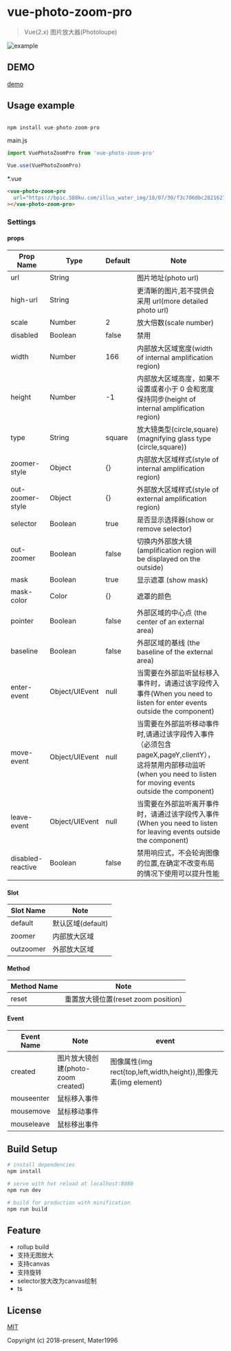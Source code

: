 # vue-photo-zoom-pro

> Vue(2.x) 图片放大器(Photoloupe)

![example](https://raw.githubusercontent.com/Mater1996/vue-photo-zoom-pro/master/example.png)

## DEMO

[demo](https://codepen.io/xbup/project/full/AjnEgE)

## Usage example

```js

npm install vue-photo-zoom-pro

```

main.js

```js
import VuePhotoZoomPro from 'vue-photo-zoom-pro'

Vue.use(VuePhotoZoomPro)
```

\*.vue

```html
<vue-photo-zoom-pro
  url="https://bpic.588ku.com/illus_water_img/18/07/30/f3c7060bc28216271dc8c4630b288331.jpg!/watermark/url/L3dhdGVyL3dhdGVyX2JhY2tfNDAwXzIwMC5wbmc=/repeat/true"
></vue-photo-zoom-pro>
```

### Settings

#### props

| Prop Name         | Type           | Default | Note                                                                                                                                                                   |
| ----------------- | -------------- | ------- | ---------------------------------------------------------------------------------------------------------------------------------------------------------------------- |
| url               | String         |         | 图片地址(photo url)                                                                                                                                                    |
| high-url          | String         |         | 更清晰的图片,若不提供会采用 url(more detailed photo url)                                                                                                               |
| scale             | Number         | 2       | 放大倍数(scale number)                                                                                                                                                 |
| disabled          | Boolean        | false   | 禁用                                                                                                                                                                   |
| width             | Number         | 166     | 内部放大区域宽度(width of internal amplification region)                                                                                                               |
| height            | Number         | -1      | 内部放大区域高度，如果不设置或者小于 0 会和宽度保持同步(height of internal amplification region)                                                                       |
| type              | String         | square  | 放大镜类型(circle,square)(magnifying glass type (circle,square))                                                                                                       |
| zoomer-style      | Object         | {}      | 内部放大区域样式(style of internal amplification region)                                                                                                               |
| out-zoomer-style  | Object         | {}      | 外部放大区域样式(style of external amplification region)                                                                                                               |
| selector          | Boolean        | true    | 是否显示选择器(show or remove selector)                                                                                                                                |
| out-zoomer        | Boolean        | false   | 切换内外部放大镜(amplification region will be displayed on the outside)                                                                                                |
| mask              | Boolean        | true   | 显示遮罩 (show mask)                                                                                                                                                   |
| mask-color        | Color         | {}      | 遮罩的颜色                                                                                                                                                             |
| pointer           | Boolean        | false   | 外部区域的中心点 (the center of an external area)                                                                                                                      |
| baseline          | Boolean        | false   | 外部区域的基线 (the baseline of the external area)                                                                                                                     |
| enter-event       | Object/UIEvent | null    | 当需要在外部监听鼠标移入事件时，请通过该字段传入事件(When you need to listen for enter events outside the component)                                                   |
| move-event        | Object/UIEvent | null    | 当需要在外部监听移动事件时,请通过该字段传入事件（必须包含 pageX,pageY,clientY），这将禁用内部移动监听(when you need to listen for moving events outside the component) |
| leave-event       | Object/UIEvent | null    | 当需要在外部监听离开事件时，请通过该字段传入事件(When you need to listen for leaving events outside the component)                                                     |
| disabled-reactive | Boolean        | false   | 禁用响应式，不会轮询图像的位置,在确定不改变布局的情况下使用可以提升性能                                                                                                |

#### Slot

| Slot Name | Note              |
| --------- | ----------------- |
| default   | 默认区域(default) |
| zoomer    | 内部放大区域      |
| outzoomer | 外部放大区域      |

#### Method

| Method Name | Note                                |
| ----------- | ----------------------------------- |
| reset       | 重置放大镜位置(reset zoom position) |

#### Event

| Event Name | Note                               | event                                                           |
| ---------- | ---------------------------------- | --------------------------------------------------------------- |
| created    | 图片放大镜创建(photo-zoom created) | 图像属性(img rect{top,left,width,height}),图像元素(img element) |
| mouseenter | 鼠标移入事件                       |                                                                 |
| mousemove  | 鼠标移动事件                       |                                                                 |
| mouseleave | 鼠标移出事件                       |                                                                 |

## Build Setup

```bash
# install dependencies
npm install

# serve with hot reload at localhost:8080
npm run dev

# build for production with minification
npm run build
```

## Feature

- rollup build
- 支持无图放大
- 支持canvas
- 支持旋转
- selector放大改为canvas绘制
- ts
## License

[MIT](https://opensource.org/licenses/MIT)

Copyright (c) 2018-present, Mater1996
